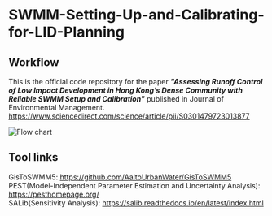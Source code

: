 # SWMM-Setting-Up-and-Calibrating-for-LID-Planning
## Workflow  

This is the official code repository for the paper ***"Assessing Runoff Control of Low Impact Development in Hong Kong’s Dense Community with Reliable SWMM Setup and Calibration"*** published in Journal of Environmental Management. https://www.sciencedirect.com/science/article/pii/S0301479723013877

![Flow chart](https://github.com/hkust-suscity/SWMM-Setting-up-and-Calibrating-for-LID-Planning/assets/67317799/60476bd3-88d1-4fbb-b04a-37eaeed09af8)

## Tool links
GisToSWMM5: https://github.com/AaltoUrbanWater/GisToSWMM5  
PEST(Model-Independent Parameter Estimation and Uncertainty Analysis): https://pesthomepage.org/  
SALib(Sensitivity Analysis): https://salib.readthedocs.io/en/latest/index.html
